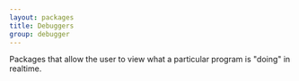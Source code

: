 ```yaml
---
layout: packages
title: Debuggers
group: debugger
---
```


Packages that allow the user to view what a particular program is "doing" in realtime.

  